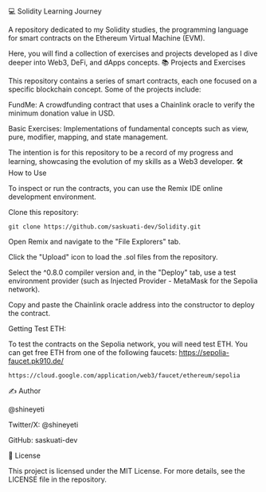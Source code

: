 💻 Solidity Learning Journey

A repository dedicated to my Solidity studies, the programming language for smart contracts on the Ethereum Virtual Machine (EVM).

Here, you will find a collection of exercises and projects developed as I dive deeper into Web3, DeFi, and dApps concepts.
📚 Projects and Exercises

This repository contains a series of smart contracts, each one focused on a specific blockchain concept. Some of the projects include:

FundMe: A crowdfunding contract that uses a Chainlink oracle to verify the minimum donation value in USD.

Basic Exercises: Implementations of fundamental concepts such as view, pure, modifier, mapping, and state management.

The intention is for this repository to be a record of my progress and learning, showcasing the evolution of my skills as a Web3 developer.
🛠️ How to Use

To inspect or run the contracts, you can use the Remix IDE online development environment.

Clone this repository:

    git clone https://github.com/saskuati-dev/Solidity.git

Open Remix and navigate to the "File Explorers" tab.

Click the "Upload" icon to load the .sol files from the repository.

Select the ^0.8.0 compiler version and, in the "Deploy" tab, use a test environment provider (such as Injected Provider - MetaMask for the Sepolia network).

Copy and paste the Chainlink oracle address into the constructor to deploy the contract.

Getting Test ETH:

To test the contracts on the Sepolia network, you will need test ETH. You can get free ETH from one of the following faucets:
    https://sepolia-faucet.pk910.de/

    https://cloud.google.com/application/web3/faucet/ethereum/sepolia

✍️ Author

@shineyeti

Twitter/X: @shineyeti

GitHub: saskuati-dev

📄 License

This project is licensed under the MIT License. For more details, see the LICENSE file in the repository.
